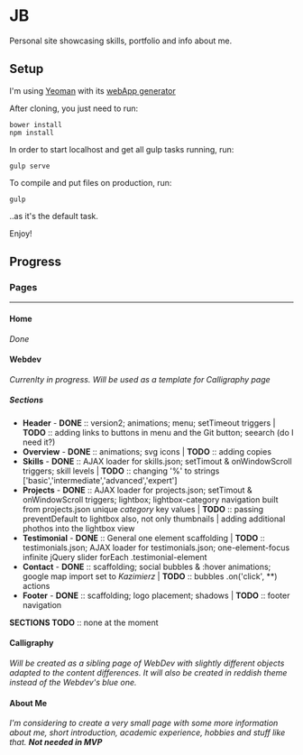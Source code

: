 # JB
Personal site showcasing skills, portfolio and info about me. 

## Setup

I'm using [Yeoman](http://yeoman.io/) with its [webApp generator](https://github.com/yeoman/generator-webapp)

After cloning, you just need to run:

```
bower install
npm install 
```

In order to start localhost and get all gulp tasks running, run:
```
gulp serve
```

To compile and put files on production, run:
```
gulp
```
..as it's the default task. 

Enjoy!

## Progress

### Pages
******
#### Home
*Done*

#### Webdev 
*Currenlty in progress. Will be used as a template for Calligraphy page*
##### Sections 
- **Header** - **DONE** :: version2; animations; menu; setTimeout triggers | **TODO** :: adding links to buttons in menu and the Git button; seearch (do I need it?)
- **Overview** - **DONE** :: animations; svg icons | **TODO** :: adding copies
- **Skills** - **DONE** :: AJAX loader for skills.json; setTimout & onWindowScroll triggers; skill levels | **TODO** :: changing '%' to strings ['basic','intermediate','advanced','expert']
- **Projects** - **DONE** :: AJAX loader for projects.json; setTimout & onWindowScroll triggers; lightbox; lightbox-category navigation built from projects.json unique _category_ key values | **TODO** :: passing preventDefault to lightbox also, not only thumbnails | adding additional phothos into the lightbox view
- **Testimonial** - **DONE** :: General one element scaffolding | **TODO** :: testimonials.json; AJAX loader for testimonials.json; one-element-focus infinite jQuery slider forEach .testimonial-element
- **Contact** - **DONE** :: scaffolding; social bubbles & :hover animations; google map import set to *Kazimierz* | **TODO** :: bubbles .on('click', **) actions
- **Footer** - **DONE** :: scaffolding; logo placement; shadows | **TODO** :: footer navigation

**SECTIONS TODO** :: 
none at the moment

#### Calligraphy
*Will be created as a sibling page of WebDev with slightly different objects adapted to the content differences. It will also be created in reddish theme instead of the Webdev's blue one.*

#### About Me
_I'm considering to create a very small page with some more information about me, short introduction, academic experience, hobbies and stuff like that. **Not needed in MVP**_
